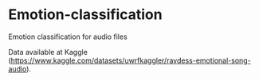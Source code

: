 # Emotion-classification
Emotion classification for audio files

Data available at Kaggle (https://www.kaggle.com/datasets/uwrfkaggler/ravdess-emotional-song-audio).